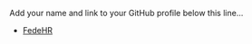 Add your name and link to your GitHub profile below this line...
* [FedeHR](https://github.com/FedeHR/google-homepage)